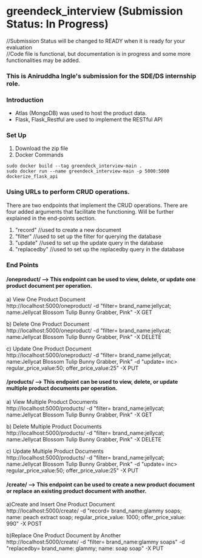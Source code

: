 # greendeck_interview (Submission Status: In Progress)
//Submission Status will be changed to READY when it is ready for your evaluation  
//Code file is functional, but documentation is in progress and some more functionalities may be added.  
### This is Aniruddha Ingle's submission for the SDE/DS internship role.  

### Introduction
- Atlas (MongoDB) was used to host the product data.
- Flask, Flask_Restful are used to implement the RESTful API

### Set Up

1. Download the zip file
2. Docker Commands   
```
sudo docker build --tag greendeck_interview-main .
sudo docker run --name greendeck_interview-main -p 5000:5000 dockerize_flask_api

```

### Using URLs to perform CRUD operations.
There are two endpoints that implement the CRUD operations.
There are four added arguments that facilitate the functioning. Will be further explained in the end-points section.
  1. "record" //used to create a new document
  2. "filter" //used to set up the filter for querying the database
  3. "update" //used to set up the update query in the database
  4. "replacedby" //used to set up the replacedby query in the database
  
### End Points
#### /oneproduct/ --> This endpoint can be used to view, delete, or update one product document per operation.  
  a) View One Product Document    
  http://localhost:5000/oneproduct/ -d "filter= brand_name:jellycat; name:Jellycat Blossom Tulip Bunny Grabber, Pink" -X GET  
  
  b) Delete One Product Document  
  http://localhost:5000/oneproduct/ -d "filter= brand_name:jellycat; name:Jellycat Blossom Tulip Bunny Grabber, Pink" -X DELETE  
  
  c) Update One Product Document    
  http://localhost:5000/oneproduct/ -d "filter= brand_name:jellycat; name:Jellycat Blossom Tulip Bunny Grabber, Pink" -d "update= inc> regular_price_value:50; offer_price_value:25" -X PUT    
  
#### /products/ --> This endpoint can be used to view, delete, or update multiple product documents per operation.  
  a) View Multiple Product Documents    
  http://localhost:5000/products/ -d "filter= brand_name:jellycat; name:Jellycat Blossom Tulip Bunny Grabber, Pink" -X GET  
  
  b) Delete Multiple Product Documents  
  http://localhost:5000/products/ -d "filter= brand_name:jellycat; name:Jellycat Blossom Tulip Bunny Grabber, Pink" -X DELETE  
  
  c) Update Multiple Product Documents    
  http://localhost:5000/products/ -d "filter= brand_name:jellycat; name:Jellycat Blossom Tulip Bunny Grabber, Pink" -d "update= inc> regular_price_value:50; offer_price_value:25" -X PUT  
  
#### /create/ --> This endpoint can be used to create a new product document or replace an existing product document with another.  
  a)Create and Insert One Product Document     
  http://localhost:5000/create/ -d "record= brand_name:glammy soaps; name: peach extract soap; regular_price_value: 1000; offer_price_value: 990" -X POST

  b)Replace One Product Document by Another    
  http://localhost:5000/create/ -d "filter= brand_name:glammy soaps" -d "replacedby= brand_name: glammy; name: soap soap" -X PUT
